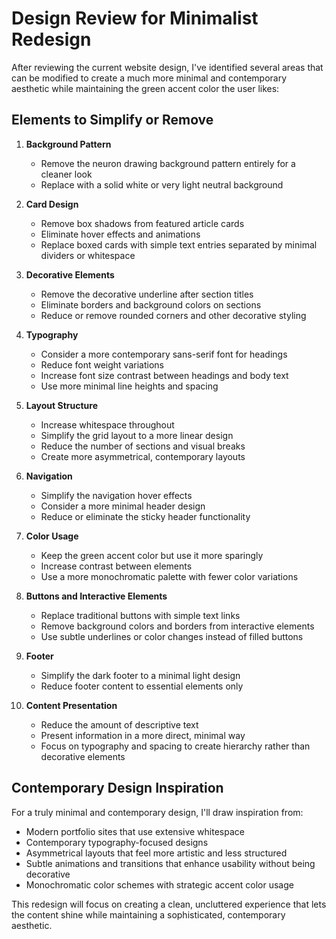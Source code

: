 # Design Review for Minimalist Redesign

After reviewing the current website design, I've identified several areas that can be modified to create a much more minimal and contemporary aesthetic while maintaining the green accent color the user likes:

## Elements to Simplify or Remove

1. **Background Pattern**
   - Remove the neuron drawing background pattern entirely for a cleaner look
   - Replace with a solid white or very light neutral background

2. **Card Design**
   - Remove box shadows from featured article cards
   - Eliminate hover effects and animations
   - Replace boxed cards with simple text entries separated by minimal dividers or whitespace

3. **Decorative Elements**
   - Remove the decorative underline after section titles
   - Eliminate borders and background colors on sections
   - Reduce or remove rounded corners and other decorative styling

4. **Typography**
   - Consider a more contemporary sans-serif font for headings
   - Reduce font weight variations
   - Increase font size contrast between headings and body text
   - Use more minimal line heights and spacing

5. **Layout Structure**
   - Increase whitespace throughout
   - Simplify the grid layout to a more linear design
   - Reduce the number of sections and visual breaks
   - Create more asymmetrical, contemporary layouts

6. **Navigation**
   - Simplify the navigation hover effects
   - Consider a more minimal header design
   - Reduce or eliminate the sticky header functionality

7. **Color Usage**
   - Keep the green accent color but use it more sparingly
   - Increase contrast between elements
   - Use a more monochromatic palette with fewer color variations

8. **Buttons and Interactive Elements**
   - Replace traditional buttons with simple text links
   - Remove background colors and borders from interactive elements
   - Use subtle underlines or color changes instead of filled buttons

9. **Footer**
   - Simplify the dark footer to a minimal light design
   - Reduce footer content to essential elements only

10. **Content Presentation**
    - Reduce the amount of descriptive text
    - Present information in a more direct, minimal way
    - Focus on typography and spacing to create hierarchy rather than decorative elements

## Contemporary Design Inspiration

For a truly minimal and contemporary design, I'll draw inspiration from:
- Modern portfolio sites that use extensive whitespace
- Contemporary typography-focused designs
- Asymmetrical layouts that feel more artistic and less structured
- Subtle animations and transitions that enhance usability without being decorative
- Monochromatic color schemes with strategic accent color usage

This redesign will focus on creating a clean, uncluttered experience that lets the content shine while maintaining a sophisticated, contemporary aesthetic.
